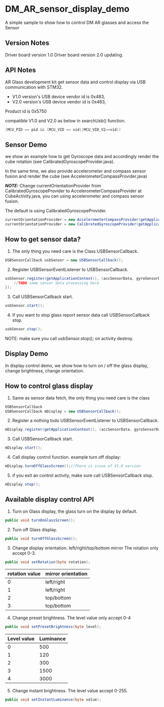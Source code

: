 # DM_AR_sensor_display_demo
A simple sample to show how to control DM AR glasses and access the Sensor


## Version Notes
Driver board version 1.0
Driver board version 2.0 updating.

## API Notes
AR Glass development kit get sensor data and control display via USB communication with STM32.

* V1.0 version's USB device vendor id is 0x483,
* V2.0 version's USB device vendor id is 0x483,

Product id is 0x5750


compatible V1.0 and V2.0 as below in searchUsb() function.

```java
(MCU_PID == pid && (MCU_VID == vid||MCU_VID_V2==vid))
```

## Sensor Demo
we show an example how to get Gyroscope data and accordingly render the cube rotation (see CalibratedGyroscopeProvider.java).

In the same time, we also provide accelerometer and compass sensor fusion and render the cube (see AccelerometerCompassProvider.java)

***NOTE:***
Change currentOrientationProvider from CalibratedGyroscopeProvider to AccelerometerCompassProvider at CubeActivity.java, you can using accelerometer and compass sensor fusion.

The default is using CalibratedGyroscopeProvider.

```java
currentOrientationProvider = new AccelerometerCompassProvider(getApplicationContext(), mGlassSensor);
currentOrientationProvider = new CalibratedGyroscopeProvider(getApplicationContext(), mGlassSensor);
```
## How to get sensor data?

1.	The only thing you need care is the Class USBSensorCallback.

```java
USBSensorCallback usbSensor = new USBSensorCallback();
```

2.	Register USBSensorEventListener to USBSensorCallback.
```java
usbSensor.register(getApplicationContext(), (accSensorData, gyroSensorData, magSensorData) -> {
    //TODO some sensor data processing here
});
```

3.	Call USBSensorCallback start.
```java
usbSensor.start();
```
4.	If you want to stop glass report sensor data call USBSensorCallback stop.
```java
usbSensor.stop();
```
NOTE: make sure you call usbSensor.stop(); on activity destroy.


## Display Demo
In display control demo, we show how to turn on / off the glass display, change brightness, change orientation.

## How to control glass display
1.	Same as sensor data fetch, the only thing you need care is the class
```java
USBSensorCallback
USBSensorCallback mDisplay = new USBSensorCallback();
```
2.	Register a nothing todo USBSensorEventListener to USBSensorCallback.
```java
mDisplay.register(getApplicationContext(), (accSensorData, gyroSensorData, magSensorData) -> {});
```
3.	Call USBSensorCallback start.
```java
mDisplay.start();
```
4.	Call display control function. example turn off display:
```java
mDisplay.turnOffGlassScreen();//There is issue of V1.0 version
```
5.	if you exit an control activity, make sure call USBSensorCallback stop.
```java
mDisplay.stop();
```

## Available display control API
1.	Turn on Glass display, the glass turn on the display by default.
```java
public void turnOnGlassScreen();
```
2.	Turn off Glass display.
```java
public void turnOffGlassScreen();
```
3.	Change display orientation. left/right/top/bottom mirror The rotation only accept 0-3.
```java
public void setRotation(byte rotation);
```

|rotation value|mirror orientation|
|-|--
|0|left/right|
|1|left/right|
|2|top/bottom|
|3|top/bottom|

4.	Change preset brightness. The level value only accept 0-4
```java
public void setPresetBrightness(byte level);
```
|Level value | Luminance|
|--| --
|0|500|
1|120
2|300
3|1500
4|3000

5.	Change instant brightness. The level value accept 0-255.
```java
public void setInstantLuminance(byte value);
```
